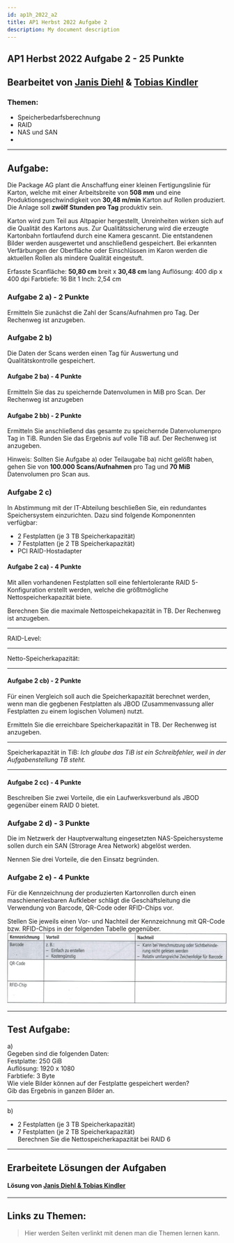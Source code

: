 ```yaml
---
id: ap1h_2022_a2
title: AP1 Herbst 2022 Aufgabe 2
description: My document description
---
```

## AP1 Herbst 2022 Aufgabe 2 - 25 Punkte
## Bearbeitet von [Janis Diehl](<../../../user/Auszubildende Holldack/diehl.md>) & [Tobias Kindler](<../../../user/Auszubildende Michel/kindler.md>)

### Themen:
- Speicherbedarfsberechnung
- RAID
- NAS und SAN
- 

---

## Aufgabe:
Die Package AG plant die Anschaffung einer kleinen Fertigungslinie für Karton, welche mit einer Arbeitsbreite von **508 mm** und eine Produktionsgeschwindigkeit von **30,48 m/min** Karton auf Rollen produziert. Die Anlage soll **zwölf Stunden pro Tag** produktiv sein.

Karton wird zum Teil aus Altpapier hergestellt, Unreinheiten wirken sich auf die Qualität des Kartons aus. Zur Qualitätssicherung wird die erzeugte Kartonbahn fortlaufend durch eine Kamera gescannt. Die entstandenen Bilder werden ausgewertet und anschließend gespeichert. Bei erkannten Verfärbungen der Oberfläche oder Einschlüssen im Karon werden die aktuellen Rollen als mindere Qualität eingestuft.

Erfasste Scanfläche:    **50,80 cm** breit x **30,48 cm** lang
Auflösung:  400 dip x 400 dpi
Farbtiefe:  16 Bit
1 Inch: 2,54 cm

### Aufgabe 2 a) - 2 Punkte
Ermitteln Sie zunächst die Zahl der Scans/Aufnahmen pro Tag. Der Rechenweg ist anzugeben.

### Aufgabe 2 b)
Die Daten der Scans werden einen Tag für Auswertung und Qualitätskontrolle gespeichert.

#### Aufgabe 2 ba) - 4 Punkte
Ermitteln Sie das zu speichernde Datenvolumen in MiB pro Scan. Der Rechenweg ist anzugeben

#### Aufgabe 2 bb) - 2 Punkte
Ermitteln Sie anschließend das gesamte zu speichernde Datenvolumenpro Tag in TiB.
Runden Sie das Ergebnis auf volle TiB auf.
Der Rechenweg ist anzugeben.

Hinweis: Sollten Sie Aufgabe a) oder Teilaugabe ba) nicht gelößt haben, gehen Sie von **100.000 Scans/Aufnahmen** pro Tag und **70 MiB** Datenvolumen pro Scan aus.

### Aufgabe 2 c)
In Abstimmung mit der IT-Abteilung beschließen Sie, ein redundantes Speichersystem einzurichten. Dazu sind folgende Komponennten verfügbar:
- 2 Festplatten (je 3 TB Speicherkapazität)
- 7 Festplatten (je 2 TB Speicherkapazität)
- PCI RAID-Hostadapter

#### Aufgabe 2 ca) - 4 Punkte
Mit allen vorhandenen Festplatten soll eine fehlertolerante RAID 5-Konfiguration erstellt werden, welche die größtmögliche Nettospeicherkapazität biete.

Berechnen Sie die maximale Nettospeichekapazität in TB. Der Rechenweg ist anzugeben.
___
RAID-Level:
___
Netto-Speicherkapazität:
___

#### Aufgabe 2 cb) - 2 Punkte
Für einen Vergleich soll auch die Speicherkapazität berechnet werden, wenn man die gegbenen Festplatten als JBOD (Zusammenvassung aller Festplatten zu einem logischen Volumen) nutzt.

Ermitteln Sie die erreichbare Speicherkapazität in TB. Der Rechenweg ist anzugeben.
___
Speicherkapazität in TiB:   *Ich glaube das TiB ist ein Schreibfehler, weil in der Aufgabenstellung TB steht.*
___

#### Aufgabe 2 cc) - 4 Punkte
Beschreiben Sie zwei Vorteile, die ein Laufwerksverbund als JBOD gegenüber einem RAID 0 bietet. 

### Aufgabe 2 d) - 3 Punkte
Die im Netzwerk der Hauptverwaltung eingesetzten NAS-Speichersysteme sollen durch ein SAN (Strorage Area Network) abgelöst werden.

Nennen Sie drei Vorteile, die den Einsatz begründen.

### Aufgabe 2 e) - 4 Punkte
Für die Kennzeichnung der produzierten Kartonrollen durch einen maschienenlesbaren Aufkleber schlägt die Geschäftsleitung die Verwendung von Barcode, QR-Code oder RFID-Chips vor.

Stellen Sie jeweils einen Vor- und Nachteil der Kennzeichnung mit QR-Code bzw. RFID-Chips in der folgenden Tabelle gegenüber.
![Aufgabe 2 e)](/img/AP1/2022/ap1h_2022/H22A2e.png)

----

## Test Aufgabe:

a)  
Gegeben sind die folgenden Daten:  
Festplatte: 250 GiB  
Auflösung: 1920 x 1080  
Farbtiefe: 3 Byte  
Wie viele Bilder können auf der Festplatte gespeichert werden?  
Gib das Ergebnis in ganzen Bilder an.  
___
b)  
- 2 Festplatten (je 3 TB Speicherkapazität)  
- 7 Festplatten (je 2 TB Speicherkapazität)  
Berechnen Sie die Nettospeicherkapazität bei RAID 6  

----

## Erarbeitete Lösungen der Aufgaben

#### Lösung von [Janis Diehl  & Tobias Kindler](solution/ap1h_2022_a2_solution.md)

----

## Links zu Themen:

> Hier werden Seiten verlinkt mit denen man die Themen lernen kann.
